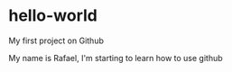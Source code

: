 # hello-world
My first project on Github

My name is Rafael, I'm starting to learn how to use github
